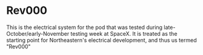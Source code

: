# Rev000
This is the electrical system for the pod that was tested during late-October/early-November testing week at SpaceX.
It is treated as the starting point for Northeastern's electrical development, and thus us termed "Rev000"